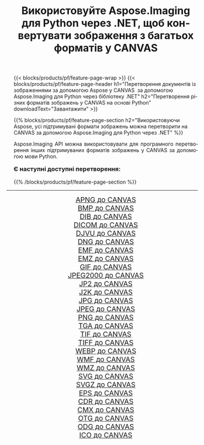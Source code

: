 ﻿---
title: Використовуйте Aspose.Imaging для Python через .NET, щоб конвертувати зображення з багатьох форматів у CANVAS 
weight: 3920
url: /uk/python-net/conversion/to/canvas/ 
lang: uk
langdirlevel: 2
locales: zh-hans,ja,it,ru,de,es,fr,nl,id,lt,pl,pt,vi,tr,ko,zh-hant,ar,hi,th,sv,cs,uk,he
description: Ви можете використовувати Aspose.Imaging для Python через бібліотеку .NET для перетворення різноманітних форматів у CANVAS
---

{{< blocks/products/pf/feature-page-wrap >}}
{{< blocks/products/pf/feature-page-header h1="Перетворення документів із зображеннями за допомогою Aspose у CANVAS  за допомогою Aspose.Imaging для Python через бібліотеку .NET" h2="Перетворення різних форматів зображень у CANVAS на основі Python" downloadText="Завантажити" >}}


{{% blocks/products/pf/feature-page-section  h2="Використовуючи Aspose, усі підтримувані формати зображень можна перетворити на CANVAS за допомогою Aspose.Imaging для Python через .NET" %}}
<p align=justify>Aspose.Imaging API можна використовувати для програмного перетворення інших підтримуваних форматів зображень у CANVAS за допомогою мови Python.</p>
<h3 style="margin-top:16px;">
Є наступні доступні перетворення:
</h3>
{{% /blocks/products/pf/feature-page-section %}}
<div class="container-fluid productfamilypage bg-gray">
    <div class="convertypes bg-gray agp-content section">
        <div class="container">
		<hr style="margin-left:-20px;"/>
		<div class="row other-converters" style="gap: 10px;font-size: 19px;text-align:center;">
		    <div class='col-md-3 other-converter remove-lp remove-rp'><a href="/imaging/uk/python-net/conversion/apng-to-canvas/" style="padding:15px;">APNG до CANVAS</a></div>
<div class='col-md-3 other-converter remove-lp remove-rp'><a href="/imaging/uk/python-net/conversion/bmp-to-canvas/" style="padding:15px;">BMP до CANVAS</a></div>
<div class='col-md-3 other-converter remove-lp remove-rp'><a href="/imaging/uk/python-net/conversion/dib-to-canvas/" style="padding:15px;">DIB до CANVAS</a></div>
<div class='col-md-3 other-converter remove-lp remove-rp'><a href="/imaging/uk/python-net/conversion/dicom-to-canvas/" style="padding:15px;">DICOM до CANVAS</a></div>
<div class='col-md-3 other-converter remove-lp remove-rp'><a href="/imaging/uk/python-net/conversion/djvu-to-canvas/" style="padding:15px;">DJVU до CANVAS</a></div>
<div class='col-md-3 other-converter remove-lp remove-rp'><a href="/imaging/uk/python-net/conversion/dng-to-canvas/" style="padding:15px;">DNG до CANVAS</a></div>
<div class='col-md-3 other-converter remove-lp remove-rp'><a href="/imaging/uk/python-net/conversion/emf-to-canvas/" style="padding:15px;">EMF до CANVAS</a></div>
<div class='col-md-3 other-converter remove-lp remove-rp'><a href="/imaging/uk/python-net/conversion/emz-to-canvas/" style="padding:15px;">EMZ до CANVAS</a></div>
<div class='col-md-3 other-converter remove-lp remove-rp'><a href="/imaging/uk/python-net/conversion/gif-to-canvas/" style="padding:15px;">GIF до CANVAS</a></div>
<div class='col-md-3 other-converter remove-lp remove-rp'><a href="/imaging/uk/python-net/conversion/jpeg2000-to-canvas/" style="padding:15px;">JPEG2000 до CANVAS</a></div>
<div class='col-md-3 other-converter remove-lp remove-rp'><a href="/imaging/uk/python-net/conversion/jp2-to-canvas/" style="padding:15px;">JP2 до CANVAS</a></div>
<div class='col-md-3 other-converter remove-lp remove-rp'><a href="/imaging/uk/python-net/conversion/j2k-to-canvas/" style="padding:15px;">J2K до CANVAS</a></div>
<div class='col-md-3 other-converter remove-lp remove-rp'><a href="/imaging/uk/python-net/conversion/jpg-to-canvas/" style="padding:15px;">JPG до CANVAS</a></div>
<div class='col-md-3 other-converter remove-lp remove-rp'><a href="/imaging/uk/python-net/conversion/jpeg-to-canvas/" style="padding:15px;">JPEG до CANVAS</a></div>
<div class='col-md-3 other-converter remove-lp remove-rp'><a href="/imaging/uk/python-net/conversion/png-to-canvas/" style="padding:15px;">PNG до CANVAS</a></div>
<div class='col-md-3 other-converter remove-lp remove-rp'><a href="/imaging/uk/python-net/conversion/tga-to-canvas/" style="padding:15px;">TGA до CANVAS</a></div>
<div class='col-md-3 other-converter remove-lp remove-rp'><a href="/imaging/uk/python-net/conversion/tif-to-canvas/" style="padding:15px;">TIF до CANVAS</a></div>
<div class='col-md-3 other-converter remove-lp remove-rp'><a href="/imaging/uk/python-net/conversion/tiff-to-canvas/" style="padding:15px;">TIFF до CANVAS</a></div>
<div class='col-md-3 other-converter remove-lp remove-rp'><a href="/imaging/uk/python-net/conversion/webp-to-canvas/" style="padding:15px;">WEBP до CANVAS</a></div>
<div class='col-md-3 other-converter remove-lp remove-rp'><a href="/imaging/uk/python-net/conversion/wmf-to-canvas/" style="padding:15px;">WMF до CANVAS</a></div>
<div class='col-md-3 other-converter remove-lp remove-rp'><a href="/imaging/uk/python-net/conversion/wmz-to-canvas/" style="padding:15px;">WMZ до CANVAS</a></div>
<div class='col-md-3 other-converter remove-lp remove-rp'><a href="/imaging/uk/python-net/conversion/svg-to-canvas/" style="padding:15px;">SVG до CANVAS</a></div>
<div class='col-md-3 other-converter remove-lp remove-rp'><a href="/imaging/uk/python-net/conversion/svgz-to-canvas/" style="padding:15px;">SVGZ до CANVAS</a></div>
<div class='col-md-3 other-converter remove-lp remove-rp'><a href="/imaging/uk/python-net/conversion/eps-to-canvas/" style="padding:15px;">EPS до CANVAS</a></div>
<div class='col-md-3 other-converter remove-lp remove-rp'><a href="/imaging/uk/python-net/conversion/cdr-to-canvas/" style="padding:15px;">CDR до CANVAS</a></div>
<div class='col-md-3 other-converter remove-lp remove-rp'><a href="/imaging/uk/python-net/conversion/cmx-to-canvas/" style="padding:15px;">CMX до CANVAS</a></div>
<div class='col-md-3 other-converter remove-lp remove-rp'><a href="/imaging/uk/python-net/conversion/otg-to-canvas/" style="padding:15px;">OTG до CANVAS</a></div>
<div class='col-md-3 other-converter remove-lp remove-rp'><a href="/imaging/uk/python-net/conversion/odg-to-canvas/" style="padding:15px;">ODG до CANVAS</a></div>
<div class='col-md-3 other-converter remove-lp remove-rp'><a href="/imaging/uk/python-net/conversion/ico-to-canvas/" style="padding:15px;">ICO до CANVAS</a></div>
                </div>
        </div>
    </div>
</div>
<br/>

